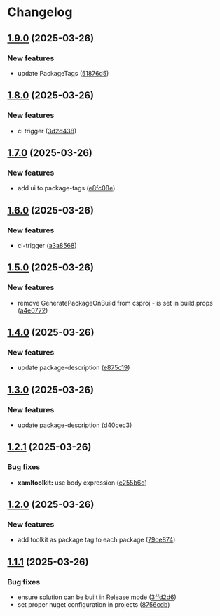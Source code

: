 # Changelog

## [1.9.0](https://github.com/atc-net/atc-xaml-toolkit/compare/Atc.XamlToolkit@v1.8.0...Atc.XamlToolkit@v1.9.0) (2025-03-26)


### New features

* update PackageTags ([51876d5](https://github.com/atc-net/atc-xaml-toolkit/commit/51876d5caac3508cb1fea51efe2fb458843ad611))

## [1.8.0](https://github.com/atc-net/atc-xaml-toolkit/compare/Atc.XamlToolkit@v1.7.0...Atc.XamlToolkit@v1.8.0) (2025-03-26)


### New features

* ci trigger ([3d2d438](https://github.com/atc-net/atc-xaml-toolkit/commit/3d2d4388ad538fed0ab2fb6f5ad1cebe24d710aa))

## [1.7.0](https://github.com/atc-net/atc-xaml-toolkit/compare/Atc.XamlToolkit@v1.6.0...Atc.XamlToolkit@v1.7.0) (2025-03-26)


### New features

* add ui to package-tags ([e8fc08e](https://github.com/atc-net/atc-xaml-toolkit/commit/e8fc08e65d46da623421e47e77f05bf882a1a08c))

## [1.6.0](https://github.com/atc-net/atc-xaml-toolkit/compare/Atc.XamlToolkit@v1.5.0...Atc.XamlToolkit@v1.6.0) (2025-03-26)


### New features

* ci-trigger ([a3a8568](https://github.com/atc-net/atc-xaml-toolkit/commit/a3a8568faef2757877a12d59f41b34e62f99c56e))

## [1.5.0](https://github.com/atc-net/atc-xaml-toolkit/compare/Atc.XamlToolkit@v1.4.0...Atc.XamlToolkit@v1.5.0) (2025-03-26)


### New features

* remove GeneratePackageOnBuild from csproj - is set in build.props ([a4e0772](https://github.com/atc-net/atc-xaml-toolkit/commit/a4e0772b0920a7f5eacff7e0d543e29b00ebc69b))

## [1.4.0](https://github.com/atc-net/atc-xaml-toolkit/compare/Atc.XamlToolkit@v1.3.0...Atc.XamlToolkit@v1.4.0) (2025-03-26)


### New features

* update package-description ([e875c19](https://github.com/atc-net/atc-xaml-toolkit/commit/e875c19ed82b5edb846a50b1e36725226f600105))

## [1.3.0](https://github.com/atc-net/atc-xaml-toolkit/compare/Atc.XamlToolkit@v1.2.1...Atc.XamlToolkit@v1.3.0) (2025-03-26)


### New features

* update package-description ([d40cec3](https://github.com/atc-net/atc-xaml-toolkit/commit/d40cec361d1cc2127800561e27edbeaf12d05a11))

## [1.2.1](https://github.com/atc-net/atc-xaml-toolkit/compare/Atc.XamlToolkit@v1.2.0...Atc.XamlToolkit@v1.2.1) (2025-03-26)


### Bug fixes

* **xamltoolkit:** use body expression ([e255b6d](https://github.com/atc-net/atc-xaml-toolkit/commit/e255b6dc76d629124bb20018bd3b4706f8201803))

## [1.2.0](https://github.com/atc-net/atc-xaml-toolkit/compare/Atc.XamlToolkit@v1.1.1...Atc.XamlToolkit@v1.2.0) (2025-03-26)


### New features

* add toolkit as package tag to each package ([79ce874](https://github.com/atc-net/atc-xaml-toolkit/commit/79ce87429e72239099555256823dcd3a6730cb3e))

## [1.1.1](https://github.com/atc-net/atc-xaml-toolkit/compare/Atc.XamlToolkit@v1.1.0...Atc.XamlToolkit@v1.1.1) (2025-03-26)


### Bug fixes

* ensure solution can be built in Release mode ([3ffd2d6](https://github.com/atc-net/atc-xaml-toolkit/commit/3ffd2d6b34ba4eac91e86c90fcbe37f3c69bde1b))
* set proper nuget configuration in projects ([8756cdb](https://github.com/atc-net/atc-xaml-toolkit/commit/8756cdbd7768b92735a856df4e7e24c471c34c19))
